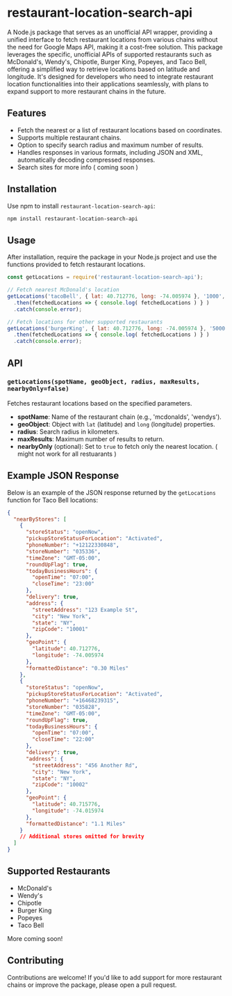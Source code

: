 # restaurant-location-search-api

A Node.js package that serves as an unofficial API wrapper, providing a unified interface to fetch restaurant locations from various chains without the need for Google Maps API, making it a cost-free solution. This package leverages the specific, unofficial APIs of supported restaurants such as McDonald's, Wendy's, Chipotle, Burger King, Popeyes, and Taco Bell, offering a simplified way to retrieve locations based on latitude and longitude. It's designed for developers who need to integrate restaurant location functionalities into their applications seamlessly, with plans to expand support to more restaurant chains in the future.


## Features

- Fetch the nearest or a list of restaurant locations based on coordinates.
- Supports multiple restaurant chains.
- Option to specify search radius and maximum number of results.
- Handles responses in various formats, including JSON and XML, automatically decoding compressed responses.
- Search sites for more info ( coming soon )

## Installation

Use npm to install `restaurant-location-search-api`:

```bash
npm install restaurant-location-search-api
```

## Usage

After installation, require the package in your Node.js project and use the functions provided to fetch restaurant locations.

```javascript
const getLocations = require('restaurant-location-search-api');

// Fetch nearest McDonald's location
getLocations('tacoBell', { lat: 40.712776, long: -74.005974 }, '1000', '1', true)
  .then(fetchedLocations => { console.log( fetchedLocations ) } )
  .catch(console.error);

// Fetch locations for other supported restaurants
getLocations('burgerKing', { lat: 40.712776, long: -74.005974 }, '5000', '5')
  .then(fetchedLocations => { console.log( fetchedLocations ) } )
  .catch(console.error);
```

## API

### `getLocations(spotName, geoObject, radius, maxResults, nearbyOnly=false)`

Fetches restaurant locations based on the specified parameters.

- **spotName**: Name of the restaurant chain (e.g., 'mcdonalds', 'wendys').
- **geoObject**: Object with `lat` (latitude) and `long` (longitude) properties.
- **radius**: Search radius in kilometers.
- **maxResults**: Maximum number of results to return.
- **nearbyOnly** (optional): Set to `true` to fetch only the nearest location. ( might not work for all restuarants )


## Example JSON Response

Below is an example of the JSON response returned by the `getLocations` function for Taco Bell locations:

```json
{
  "nearByStores": [
    {
      "storeStatus": "openNow",
      "pickupStoreStatusForLocation": "Activated",
      "phoneNumber": "+12122330848",
      "storeNumber": "035336",
      "timeZone": "GMT-05:00",
      "roundUpFlag": true,
      "todayBusinessHours": {
        "openTime": "07:00",
        "closeTime": "23:00"
      },
      "delivery": true,
      "address": {
        "streetAddress": "123 Example St",
        "city": "New York",
        "state": "NY",
        "zipCode": "10001"
      },
      "geoPoint": {
        "latitude": 40.712776,
        "longitude": -74.005974
      },
      "formattedDistance": "0.30 Miles"
    },
    {
      "storeStatus": "openNow",
      "pickupStoreStatusForLocation": "Activated",
      "phoneNumber": "+16468239315",
      "storeNumber": "035828",
      "timeZone": "GMT-05:00",
      "roundUpFlag": true,
      "todayBusinessHours": {
        "openTime": "07:00",
        "closeTime": "22:00"
      },
      "delivery": true,
      "address": {
        "streetAddress": "456 Another Rd",
        "city": "New York",
        "state": "NY",
        "zipCode": "10002"
      },
      "geoPoint": {
        "latitude": 40.715776,
        "longitude": -74.015974
      },
      "formattedDistance": "1.1 Miles"
    }
    // Additional stores omitted for brevity
  ]
}
```


## Supported Restaurants

- McDonald's
- Wendy's
- Chipotle
- Burger King
- Popeyes
- Taco Bell

More coming soon!

## Contributing

Contributions are welcome! If you'd like to add support for more restaurant chains or improve the package, please open a pull request.
